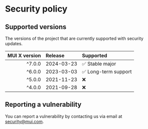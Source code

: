 # Security policy

## Supported versions

The versions of the project that are currently supported with security updates.

| MUI X version | Release    | Supported                            |
| ------------: | :--------- | :----------------------------------- |
|        ^7.0.0 | 2024-03-23 | :white_check_mark: Stable major      |
|        ^6.0.0 | 2023-03-03 | :white_check_mark: Long-term support |
|        ^5.0.0 | 2021-11-23 | :x:                                  |
|        ^4.0.0 | 2021-09-28 | :x:                                  |

## Reporting a vulnerability

You can report a vulnerability by contacting us via email at [security@mui.com](mailto:security@mui.com).
